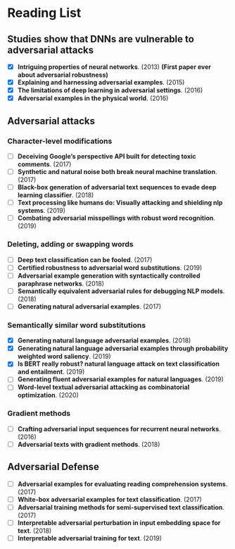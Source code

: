 # Reading List

## Studies show that DNNs are vulnerable to adversarial attacks

- [x] **Intriguing properties of neural networks**. (2013) **(First paper ever about adversarial robustness)**
- [x] **Explaining and harnessing adversarial examples**. (2015)
- [x] **The limitations of deep learning in adversarial settings**. (2016)
- [x] **Adversarial examples in the physical world**. (2016)

## Adversarial attacks

### Character-level modifications

- [ ] **Deceiving Google’s perspective API built for detecting toxic comments**. (2017)
- [ ] **Synthetic and natural noise both break neural machine translation**. (2017)
- [ ] **Black-box generation of adversarial text sequences to evade deep learning classifier**. (2018)
- [ ] **Text processing like humans do: Visually attacking and shielding nlp systems**. (2019)
- [ ] **Combating adversarial misspellings with robust word recognition**. (2019)

### Deleting, adding or swapping words

- [ ] **Deep text classification can be fooled**. (2017)
- [ ] **Certified robustness to adversarial word substitutions**. (2019)
- [ ] **Adversarial example generation with syntactically controlled paraphrase networks**. (2018)
- [ ] **Semantically equivalent adversarial rules for debugging NLP models**. (2018)
- [ ] **Generating natural adversarial examples**. (2017)

### Semantically similar word substitutions

- [x] **Generating natural language adversarial examples**. (2018)
- [x] **Generating natural language adversarial examples through probability weighted word saliency**. (2019)
- [x] **Is BERT really robust? natural language attack on text classification and entailment**. (2019)
- [ ] **Generating fluent adversarial examples for natural languages**. (2019)
- [ ] **Word-level textual adversarial attacking as combinatorial optimization**. (2020)

### Gradient methods

- [ ] **Crafting adversarial input sequences for recurrent neural networks**. (2016)
- [ ] **Adversarial texts with gradient methods**. (2018)

## Adversarial Defense

- [ ] **Adversarial examples for evaluating reading comprehension systems**. (2017)
- [ ] **White-box adversarial examples for text classification**. (2017)
- [ ] **Adversarial training methods for semi-supervised text classification**. (2017)
- [ ] **Interpretable adversarial perturbation in input embedding space for text**. (2018)
- [ ] **Interpretable adversarial training for text**. (2019)
